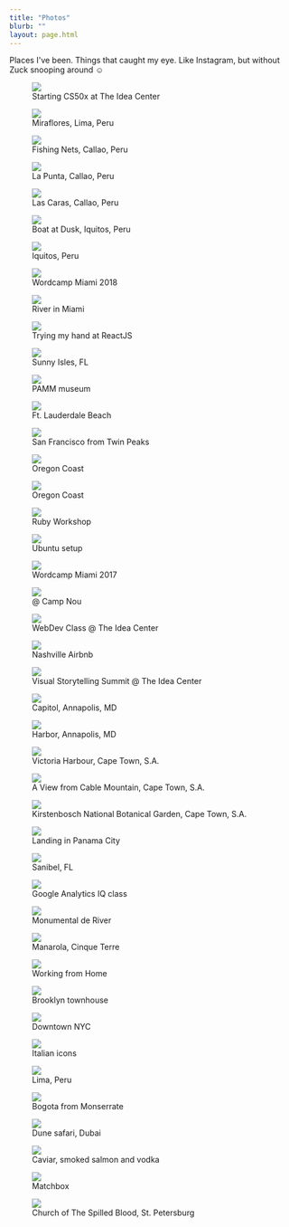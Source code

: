 ```yaml
---
title: "Photos"
blurb: ""
layout: page.html
---
```


Places I've been. Things that caught my eye. Like Instagram, but without Zuck snooping around &#x263A;

<div class="picbox"><figure><img src="/img/cs50.jpg" class="profile medium"><figcaption>Starting CS50x at The Idea Center</figcaption></figure></div><div class="picbox"><figure><img src="/img/li4.jpg" class="profile medium"><figcaption>Miraflores, Lima, Peru</figcaption></figure></div><div class="picbox"><figure><img src="/img/li3.jpg" class="profile medium"><figcaption>Fishing Nets, Callao, Peru</figcaption></figure></div><div class="picbox"><figure><img src="/img/li2.jpg" class="profile medium"><figcaption>La Punta, Callao, Peru</figcaption></figure></div><div class="picbox"><figure><img src="/img/li1.jpg" class="profile medium"><figcaption>Las Caras, Callao, Peru</figcaption></figure></div><div class="picbox"><figure><img src="/img/iq3.jpg" class="profile medium"><figcaption>Boat at Dusk, Iquitos, Peru</figcaption></figure></div><div class="picbox"><figure><img src="/img/iq2.jpg" class="profile medium"><figcaption>Iquitos, Peru</figcaption></figure></div><div class="picbox"><figure><img src="/img/wc18.jpg" class="profile medium"><figcaption>Wordcamp Miami 2018</figcaption></figure></div><div class="picbox"><figure><img src="/img/river.jpg" class="profile medium"><figcaption>River in Miami</figcaption></figure></div><div class="picbox"><figure><img src="/img/jersey.jpg" class="profile medium"><figcaption>Trying my hand at ReactJS</figcaption></figure></div><div class="picbox"><figure><img src="/img/sunny.jpg" class="profile medium"><figcaption>Sunny Isles, FL</figcaption></figure></div><div class="picbox"><figure><img src="/img/pamm.jpg" class="profile medium"><figcaption>PAMM museum</figcaption></figure></div><div class="picbox"><figure><img src="/img/ftl.jpg" class="profile medium"><figcaption>Ft. Lauderdale Beach</figcaption></figure></div><div class="picbox"><figure><img src="/img/sfo.jpg" class="profile medium"><figcaption>San Francisco from Twin Peaks</figcaption></figure></div><div class="picbox"><figure><img src="/img/or1.jpg" class="profile medium"><figcaption>Oregon Coast</figcaption></figure></div><div class="picbox"><figure><img src="/img/or2.jpg" class="profile medium"><figcaption>Oregon Coast</figcaption></figure></div><div class="picbox"><figure><img src="/img/ruby.jpg" class="profile medium"><figcaption>Ruby Workshop</figcaption></figure></div><div class="picbox"><figure><img src="/img/linux.jpg" class="profile medium"><figcaption>Ubuntu setup</figcaption></figure></div><div class="picbox"><figure><img src="/img/wc17.jpg" class="profile medium"><figcaption>Wordcamp Miami 2017</figcaption></figure></div><div class="picbox"><figure><img src="/img/fcb.jpg" class="profile medium"><figcaption>@ Camp Nou</figcaption></figure></div><div class="picbox"><figure><img src="/img/wdev.jpg" class="profile medium"><figcaption>WebDev Class @ The Idea Center</figcaption></figure></div><div class="picbox"><figure><img src="/img/nashville.jpg" class="profile medium"><figcaption>Nashville Airbnb</figcaption></figure></div><div class="picbox"><figure><img src="/img/vst.jpg" class="profile medium"><figcaption>Visual Storytelling Summit @ The Idea Center</figcaption></figure></div><div class="picbox"><figure><img src="/img/md1.jpg" class="profile medium"><figcaption>Capitol, Annapolis, MD</figcaption></figure></div><div class="picbox"><figure><img src="/img/md2.jpg" class="profile medium"><figcaption>Harbor, Annapolis, MD</figcaption></figure></div><div class="picbox"><figure><img src="/img/cp1.jpg" class="profile medium"><figcaption>Victoria Harbour, Cape Town, S.A.</figcaption></figure></div><div class="picbox"><figure><img src="/img/cp2.jpg" class="profile medium"><figcaption>A View from Cable Mountain, Cape Town, S.A.</figcaption></figure></div><div class="picbox"><figure><img src="/img/cp3.jpg" class="profile medium"><figcaption>Kirstenbosch National Botanical Garden, Cape Town, S.A.</figcaption></figure></div><div class="picbox"><figure><img src="/img/pan.jpg" class="profile medium"><figcaption>Landing in Panama City</figcaption></figure></div><div class="picbox"><figure><img src="/img/sfl.jpg" class="profile medium"><figcaption>Sanibel, FL</figcaption></figure></div><div class="picbox"><figure><img src="/img/ga.jpg" class="profile medium"><figcaption>Google Analytics IQ class</figcaption></figure></div><div class="picbox"><figure><img src="/img/monu.jpg" class="profile medium"><figcaption>Monumental de River</figcaption></figure></div><div class="picbox"><figure><img src="/img/ct.jpg" class="profile medium"><figcaption>Manarola, Cinque Terre</figcaption></figure></div><div class="picbox"><figure><img src="/img/wfh.jpg" class="profile medium"><figcaption>Working from Home</figcaption></figure></div><div class="picbox"><figure><img src="/img/bky.jpg" class="profile medium"><figcaption>Brooklyn townhouse</figcaption></figure></div><div class="picbox"><figure><img src="/img/nyc.jpg" class="profile medium"><figcaption>Downtown NYC</figcaption></figure></div><div class="picbox"><figure><img src="/img/ferrari.jpg" class="profile medium"><figcaption>Italian icons</figcaption></figure></div><div class="picbox"><figure><img src="/img/lim.jpg" class="profile medium"><figcaption>Lima, Peru</figcaption></figure></div><div class="picbox"><figure><img src="/img/bogota.jpg" class="profile medium"><figcaption>Bogota from Monserrate</figcaption></figure></div><div class="picbox"><figure><img src="/img/dubai.jpg" class="profile medium"><figcaption>Dune safari, Dubai</figcaption></figure></div><div class="picbox"><figure><img src="/img/rus1.jpg" class="profile medium"><figcaption>Caviar, smoked salmon and vodka</figcaption></figure></div><div class="picbox"><figure><img src="/img/rus2.jpg" class="profile medium"><figcaption>Matchbox</figcaption></figure></div><div class="picbox"><figure><img src="/img/rus3.jpg" class="profile medium"><figcaption>Church of The Spilled Blood, St. Petersburg</figcaption></figure></div>
<br />
